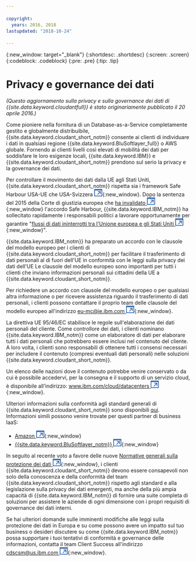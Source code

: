 ```yaml
---

copyright:
  years: 2016, 2018
lastupdated: "2018-10-24"

---
```


{:new_window: target="_blank"}
{:shortdesc: .shortdesc}
{:screen: .screen}
{:codeblock: .codeblock}
{:pre: .pre}
{:tip: .tip}

<!-- Acrolinx: 2017-05-10 -->

# Privacy e governance dei dati

_(Questo aggiornamento sulla privacy e sulla governance dei dati di {{site.data.keyword.cloudantfull}} è stato originariamente pubblicato il 20 aprile 2016.)_

Come pioniere nella fornitura di un Database-as-a-Service completamente gestito e globalmente distribuibile,
{{site.data.keyword.cloudant_short_notm}} consente ai clienti di individuare i dati
in qualsiasi regione {{site.data.keyword.BluSoftlayer_full}} o AWS globale.
Fornendo ai clienti livelli così elevati di mobilità dei dati per soddisfare le loro esigenze locali,
{{site.data.keyword.IBM}}
e {{site.data.keyword.cloudant_short_notm}} prendono sul serio la privacy e la governance dei dati.

Per controllare il movimento dei dati dalla UE agli Stati Uniti,
{{site.data.keyword.cloudant_short_notm}} rispetta sia i framework Safe Harbour USA-UE che USA-Svizzera
[
![Icona link esterno](../images/launch-glyph.svg "Icona link esterno")](https://www.export.gov/safeharbor_eu){:new_window}.
Dopo la sentenza del 2015 della Corte di giustizia europea che
[ha invalidato ![Icona link esterno](../images/launch-glyph.svg "Icona link esterno")](http://curia.europa.eu/juris/document/document.jsf?text=&docid=169195&pageIndex=0&doclang=en&mode=req&dir=&occ=first&part=1&cid=113326){:new_window}
l'accordo Safe Harbour,
{{site.data.keyword.IBM_notm}} ha sollecitato rapidamente i responsabili politici a lavorare opportunamente
per garantire "[flussi di dati ininterrotti tra l'Unione europea e gli Stati Uniti ![Icona link esterno](../images/launch-glyph.svg "Icona link esterno")](http://www.ibm.com/ibm/ibmgra/safe_harbor_10062015.html){:new_window}".

{{site.data.keyword.IBM_notm}} ha preparato un accordo con le clausole del modello europeo per i clienti di {{site.data.keyword.cloudant_short_notm}}
per facilitare il trasferimento di dati personali al di fuori dell'UE
in conformità con le leggi sulla privacy dei dati dell'UE
Le clausole del modello europeo sono importanti per tutti i clienti
che inviano informazioni personali sui cittadini della UE a {{site.data.keyword.cloudant_short_notm}}.

Per richiedere un accordo con clausole del modello europeo
o per qualsiasi altra informazione o per ricevere assistenza riguardo il trasferimento di dati personali,
i clienti possono contattare il proprio team delle clausole del modello europeo all'indirizzo [eu-mc@ie.ibm.com ![Icona link esterno](../images/launch-glyph.svg "Icona link esterno")](mailto:eu-mc@ie.ibm.com){:new_window}.

La direttiva UE 95/46/EC stabilisce le regole sull'elaborazione dei dati personali del cliente.
Come controllore dei dati,
i clienti nominano {{site.data.keyword.IBM_notm}} come un elaboratore di dati per elaborare tutti i dati personali che potrebbero essere inclusi nel contenuto del cliente.
A loro volta,
i clienti sono responsabili di ottenere tutti i consensi necessari
per includere il contenuto (compresi eventuali dati personali) nelle soluzioni {{site.data.keyword.cloudant_short_notm}}.

Un elenco delle nazioni dove il contenuto potrebbe venire conservato
o da cui è possibile accedervi,
per la consegna e il supporto di un servizio cloud,
è disponibile all'indirizzo:
[www.ibm.com/cloud/datacenters ![Icona link esterno](../images/launch-glyph.svg "Icona link esterno")](http://www.ibm.com/cloud/datacenters){:new_window}.

Ulteriori informazioni sulla conformità agli standard generali di {{site.data.keyword.cloudant_short_notm}} sono disponibili
[qui](compliance.html).
Informazioni simili possono venire trovate per questi partner di business IaaS:

-   [Amazon ![Icona link esterno](../images/launch-glyph.svg "Icona link esterno")](https://aws.amazon.com/compliance/){:new_window}
-   [{{site.data.keyword.BluSoftlayer_notm}} ![Icona link esterno](../images/launch-glyph.svg "Icona link esterno")](http://www.softlayer.com/compliance){:new_window}

In seguito al recente voto a favore delle nuove
[Normative generali sulla protezione dei dati ![Icona link esterno](../images/launch-glyph.svg "Icona link esterno")](http://www.engadget.com/2016/04/14/eu-data-protection-rules/){:new_window},
i clienti {{site.data.keyword.cloudant_short_notm}} devono essere consapevoli non solo della conoscenza e della conformità del team {{site.data.keyword.cloudant_short_notm}}
rispetto agli standard e alla legislazione sulla privacy dei dati emergenti,
ma anche della più ampia capacità di {{site.data.keyword.IBM_notm}} di fornire una suite completa di soluzioni per
assistere le aziende di ogni dimensione con i propri requisiti di governance dei dati interni.

Se hai ulteriori domande sulle imminenti modifiche alle leggi sulla protezione dei dati in Europa
e su come possono avere un impatto sul tuo business
o desideri discutere su come {{site.data.keyword.IBM_notm}} possa supportare i tuoi tentativi di
conformità e governance delle informazioni,
contatta il team Client Success all'indirizzo [cdscsm@us.ibm.com ![Icona link esterno](../images/launch-glyph.svg "Icona link esterno")](mailto:cdscsm@us.ibm.com){:new_window}. 
